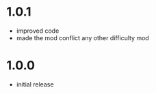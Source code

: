 # 1.0.1
- improved code
- made the mod conflict any other difficulty mod

# 1.0.0
- initial release
